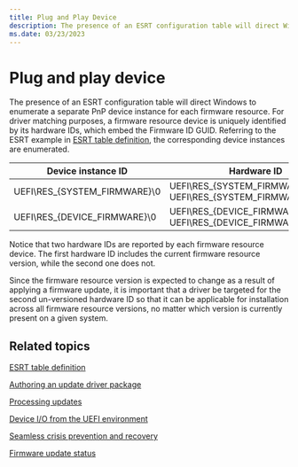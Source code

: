 ```yaml
---
title: Plug and Play Device
description: The presence of an ESRT configuration table will direct Windows to enumerate a separate PnP device instance for each firmware resource.
ms.date: 03/23/2023
---
```


# Plug and play device

The presence of an ESRT configuration table will direct Windows to enumerate a separate PnP device instance for each firmware resource. For driver matching purposes, a firmware resource device is uniquely identified by its hardware IDs, which embed the Firmware ID GUID. Referring to the ESRT example in [ESRT table definition](esrt-table-definition.md), the corresponding device instances are enumerated.

| Device instance ID | Hardware ID |
|--|--|
| UEFI\RES_{SYSTEM_FIRMWARE}\0 | UEFI\RES_{SYSTEM_FIRMWARE}&REV_1, UEFI\RES_{SYSTEM_FIRMWARE} |
| UEFI\RES_{DEVICE_FIRMWARE}\0 | UEFI\RES_{DEVICE_FIRMWARE}&REV_1, UEFI\RES_{DEVICE_FIRMWARE} |

Notice that two hardware IDs are reported by each firmware resource device. The first hardware ID includes the current firmware resource version, while the second one does not. 

Since the firmware resource version is expected to change as a result of applying a firmware update, it is important that a driver be targeted for the second un-versioned hardware ID so that it can be applicable for installation across all firmware resource versions, no matter which version is currently present on a given system.

## Related topics

[ESRT table definition](esrt-table-definition.md)  

[Authoring an update driver package](authoring-an-update-driver-package.md)  

[Processing updates](processing-updates.md)  

[Device I/O from the UEFI environment](device-i-o-from-the-uefi-environment.md)  

[Seamless crisis prevention and recovery](seamless-crisis-prevention-and-recovery.md)  

[Firmware update status](firmware-update-status.md)  

